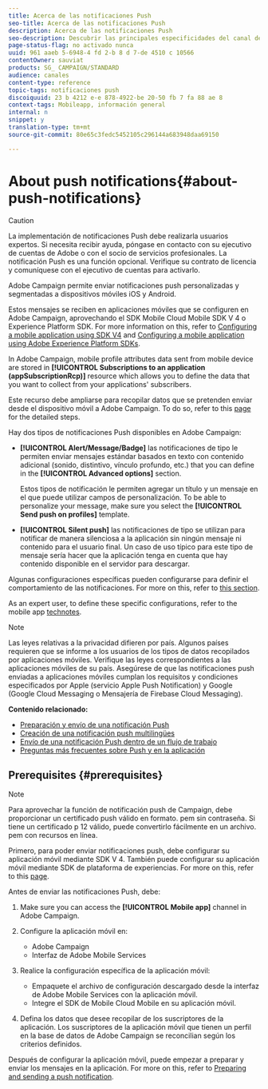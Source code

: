 ```yaml
---
title: Acerca de las notificaciones Push
seo-title: Acerca de las notificaciones Push
description: Acerca de las notificaciones Push
seo-description: Descubrir las principales especificidades del canal de notificaciones Push en Adobe Campaign.
page-status-flag: no activado nunca
uuid: 961 aaeb 5-6948-4 fd 2-b 8 d 7-de 4510 c 10566
contentOwner: sauviat
products: SG_ CAMPAIGN/STANDARD
audience: canales
content-type: reference
topic-tags: notificaciones push
discoiquuid: 23 b 4212 e-e 878-4922-be 20-50 fb 7 fa 88 ae 8
context-tags: Mobileapp, información general
internal: n
snippet: y
translation-type: tm+mt
source-git-commit: 80e65c3fedc5452105c296144a683948daa69150

---
```



# About push notifications{#about-push-notifications}

>[!CAUTION]
>
>La implementación de notificaciones Push debe realizarla usuarios expertos. Si necesita recibir ayuda, póngase en contacto con su ejecutivo de cuentas de Adobe o con el socio de servicios profesionales. La notificación Push es una función opcional. Verifique su contrato de licencia y comuníquese con el ejecutivo de cuentas para activarlo.

Adobe Campaign permite enviar notificaciones push personalizadas y segmentadas a dispositivos móviles iOS y Android.

Estos mensajes se reciben en aplicaciones móviles que se configuren en Adobe Campaign, aprovechando el SDK Mobile Cloud Mobile SDK V 4 o Experience Platform SDK. For more information on this, refer to [Configuring a mobile application using SDK V4](https://helpx.adobe.com/campaign/kb/configuring-app-sdkv4.html) and [Configuring a mobile application using Adobe Experience Platform SDKs](https://helpx.adobe.com/campaign/kb/configuring-app-sdk.html).

In Adobe Campaign, mobile profile attributes data sent from mobile device are stored in **[!UICONTROL Subscriptions to an application (appSubscriptionRcp)]** resource which allows you to define the data that you want to collect from your applications' subscribers.

Este recurso debe ampliarse para recopilar datos que se pretenden enviar desde el dispositivo móvil a Adobe Campaign. To do so, refer to this [page](../../developing/using/extending-the-subscriptions-to-an-application-resource.md) for the detailed steps.

Hay dos tipos de notificaciones Push disponibles en Adobe Campaign:

* **[!UICONTROL Alert/Message/Badge]** las notificaciones de tipo le permiten enviar mensajes estándar basados en texto con contenido adicional (sonido, distintivo, vínculo profundo, etc.) that you can define in the **[!UICONTROL Advanced options]** section.

   Estos tipos de notificación le permiten agregar un título y un mensaje en el que puede utilizar campos de personalización. To be able to personalize your message, make sure you select the **[!UICONTROL Send push on profiles]** template.

* **[!UICONTROL Silent push]** las notificaciones de tipo se utilizan para notificar de manera silenciosa a la aplicación sin ningún mensaje ni contenido para el usuario final. Un caso de uso típico para este tipo de mensaje sería hacer que la aplicación tenga en cuenta que hay contenido disponible en el servidor para descargar.

Algunas configuraciones específicas pueden configurarse para definir el comportamiento de las notificaciones. For more on this, refer to [this section](../../channels/using/customizing-a-push-notification.md).

As an expert user, to define these specific configurations, refer to the mobile app [technotes](https://helpx.adobe.com/campaign/kb/acs-article-list.html).

>[!NOTE]
>
>Las leyes relativas a la privacidad difieren por país. Algunos países requieren que se informe a los usuarios de los tipos de datos recopilados por aplicaciones móviles. Verifique las leyes correspondientes a las aplicaciones móviles de su país. Asegúrese de que las notificaciones push enviadas a aplicaciones móviles cumplan los requisitos y condiciones especificados por Apple (servicio Apple Push Notification) y Google (Google Cloud Messaging o Mensajería de Firebase Cloud Messaging).

**Contenido relacionado:**

* [Preparación y envío de una notificación Push](../../channels/using/preparing-and-sending-a-push-notification.md)
* [Creación de una notificación push multilingües](../../channels/using/creating-a-multilingual-push-notification.md)
* [Envío de una notificación Push dentro de un flujo de trabajo](../../automating/using/push-notification-delivery.md)
* [Preguntas más frecuentes sobre Push y en la aplicación](https://helpx.adobe.com/campaign/kb/push_inapp_faq.html)

## Prerequisites {#prerequisites}

>[!NOTE]
>Para aprovechar la función de notificación push de Campaign, debe proporcionar un certificado push válido en formato. pem sin contraseña.
Si tiene un certificado p 12 válido, puede convertirlo fácilmente en un archivo. pem con recursos en línea.

Primero, para poder enviar notificaciones push, debe configurar su aplicación móvil mediante SDK V 4. También puede configurar su aplicación móvil mediante SDK de plataforma de experiencias. For more on this, refer to this [page](https://helpx.adobe.com/campaign/kb/configuring-app-sdk.html).

Antes de enviar las notificaciones Push, debe:

1. Make sure you can access the **[!UICONTROL Mobile app]** channel in Adobe Campaign.
1. Configure la aplicación móvil en:

   * Adobe Campaign
   * Interfaz de Adobe Mobile Services

1. Realice la configuración específica de la aplicación móvil:

   * Empaquete el archivo de configuración descargado desde la interfaz de Adobe Mobile Services con la aplicación móvil.
   * Integre el SDK de Mobile Cloud Mobile en su aplicación móvil.

1. Defina los datos que desee recopilar de los suscriptores de la aplicación. Los suscriptores de la aplicación móvil que tienen un perfil en la base de datos de Adobe Campaign se reconcilian según los criterios definidos.

Después de configurar la aplicación móvil, puede empezar a preparar y enviar los mensajes en la aplicación. For more on this, refer to [Preparing and sending a push notification](../../channels/using/preparing-and-sending-a-push-notification.md).
